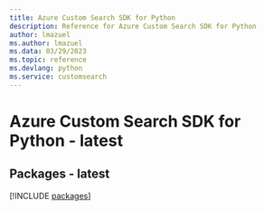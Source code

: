 ```yaml
---
title: Azure Custom Search SDK for Python
description: Reference for Azure Custom Search SDK for Python
author: lmazuel
ms.author: lmazuel
ms.data: 03/29/2023
ms.topic: reference
ms.devlang: python
ms.service: customsearch
---
```

# Azure Custom Search SDK for Python - latest
## Packages - latest
[!INCLUDE [packages](custom-search-index.md)]